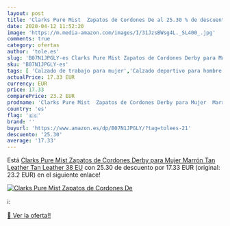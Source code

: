 ```yaml
---
layout: post
title: 'Clarks Pure Mist  Zapatos de Cordones De al 25.30 % de descuento'
date: 2020-04-12 11:52:20
image: 'https://m.media-amazon.com/images/I/31JzsBWsg4L._SL400_.jpg'
comments: true
category: ofertas
author: 'tole.es'
slug: 'B07N1JPGLY-es Clarks Pure Mist Zapatos de Cordones Derby para Mujer...'
sku: 'B07N1JPGLY-es'
tags: [ 'Calzado de trabajo para mujer','Calzado deportivo para hombre','Calzado sanitario y de hostelería para mujer','Chanclas y sandalias de piscina para hombre','Sandalias y chanclas para niña','Zapatillas y calzado deportivo para hombre','Zapatos','Zapatos para hombre','Zapatos para mujer','Zapatos para niñas pequeñas','Zapatos y complementos','Zuecos sanitarios y de hostelería para mujer','Zuecos y mules para hombre','zapatos', ]
actualPrice: 17.33 EUR
currency: EUR
price: 17.33
comparePrice: 23.2 EUR
prodname: 'Clarks Pure Mist  Zapatos de Cordones Derby para Mujer  Marrón  Tan Leather Tan Leather   38 EU'
country: 'es'
flag: '🇪🇸'
brand: ''
buyurl: 'https://www.amazon.es/dp/B07N1JPGLY/?tag=tolees-21'
descuento: '25.30'
average: '17.33'
---
```


Está [Clarks Pure Mist  Zapatos de Cordones Derby para Mujer  Marrón  Tan Leather Tan Leather   38 EU](https://www.amazon.es/dp/B07N1JPGLY/?tag=tolees-21) con 25.30 de descuento por 17.33 EUR (original: 23.2 EUR) en el siguiente enlace!

[![Clarks Pure Mist  Zapatos de Cordones De](https://m.media-amazon.com/images/I/31JzsBWsg4L._SL400_.jpg)](https://www.amazon.es/dp/B07N1JPGLY/?tag=tolees-21)

ℹ️:


[🛒 Ver la oferta!!](https://www.amazon.es/dp/B07N1JPGLY/?tag=tolees-21)
